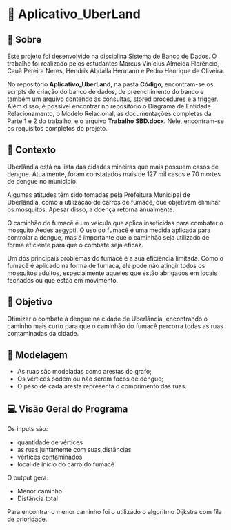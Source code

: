 # 🚗 Aplicativo_UberLand 

## 📃 Sobre

Este projeto foi desenvolvido na disciplina Sistema de Banco de Dados. O trabalho foi realizado pelos estudantes Marcus Vinícius Almeida Florêncio, Cauã Pereira Neres, Hendrik Abdalla Hermann e Pedro Henrique de Oliveira.

No repositório **Aplicativo_UberLand**, na pasta **Código**, encontram-se os scripts de criação do banco de dados, de preenchimento do banco e também um arquivo contendo as consultas, stored procedures e a trigger. Além disso, é possível encontrar no repositório o Diagrama de Entidade Relacionamento, o Modelo Relacional, as documentações completas da Parte 1 e 2 do trabalho, e o arquivo **Trabalho SBD.docx**. Nele, encontram-se os requisitos completos do projeto.

## 📖 Contexto
Uberlândia está na lista das cidades mineiras que mais possuem casos de dengue. Atualmente, foram constatados mais de 127 mil casos e 70 mortes de dengue no município.

Algumas atitudes têm sido tomadas pela Prefeitura Municipal de Uberlândia, como a utilização de carros de fumacê, que objetivam eliminar os mosquitos. Apesar disso, a doença retorna anualmente. 

O caminhão do fumacê é um veículo que aplica inseticidas para combater o mosquito Aedes aegypti. O uso do fumacê é uma medida aplicada para controlar a dengue, mas é importante que o caminhão seja utilizado de forma eficiente para que o combate seja eficaz. 

Um dos principais problemas do fumacê é a sua eficiência limitada. Como o fumacê é aplicado na forma de fumaça, ele pode não atingir todos os mosquitos adultos, especialmente aqueles que estão abrigados em locais fechados ou que estão em movimento.


## 🎯 Objetivo
Otimizar o combate à dengue na cidade de Uberlândia, encontrando o caminho mais curto para que o caminhão do fumacê percorra todas as ruas contaminadas da cidade.

## 🧠 Modelagem
- As ruas são modeladas como arestas do grafo;
- Os vértices podem ou não serem focos de dengue;
- O peso de cada aresta representa o comprimento das ruas.

## 💻 Visão Geral do Programa
Os inputs são:
- quantidade de vértices
- as ruas juntamente com suas distâncias
- vértices contaminados
- local de início do carro do fumacê

O output gera:
- Menor caminho
- Distância total

Para encontrar o menor caminho foi o utilizado o algoritmo Dijkstra com fila de prioridade.
